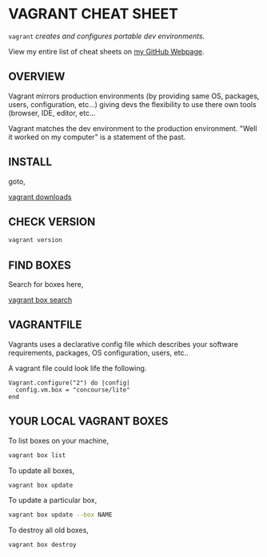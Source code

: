 # VAGRANT CHEAT SHEET

`vagrant` _creates and configures portable dev environments._

View my entire list of cheat sheets on
[my GitHub Webpage](https://jeffdecola.github.io/my-cheat-sheets/).

## OVERVIEW

Vagrant mirrors production environments (by providing same OS,
packages, users, configuration, etc...) giving devs the
flexibility to use there own tools (browser, IDE, editor, etc...

Vagrant matches the dev environment to the production environment.
"Well it worked on my computer" is a statement of the past.

## INSTALL

goto,

[vagrant downloads](https://www.vagrantup.com/downloads.html)

## CHECK VERSION

```bash
vagrant version
```

## FIND BOXES

Search for boxes here,

[vagrant box search](https://app.vagrantup.com/boxes/search)

## VAGRANTFILE

Vagrants uses a declarative config file which describes your
software requirements, packages, OS configuration, users, etc..

A vagrant file could look life the following.

```code
Vagrant.configure("2") do |config|
  config.vm.box = "concourse/lite"
end
```

## YOUR LOCAL VAGRANT BOXES

To list boxes on your machine,

```bash
vagrant box list
```

To update all boxes,

```bash
vagrant box update
```

To update a particular box,

```bash
vagrant box update --box NAME
```

To destroy all old boxes,

```bash
vagrant box destroy
```


